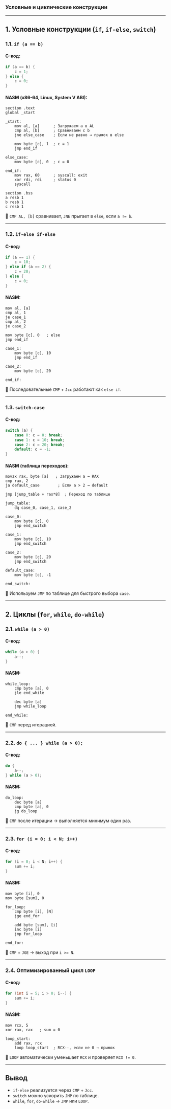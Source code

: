 ### **Условные и циклические конструкции**  

---  

## **1. Условные конструкции (`if`, `if-else`, `switch`)**  

### **1.1. `if (a == b)`**  

#### **C-код:**  
```c
if (a == b) {
    c = 1;
} else {
    c = 0;
}
```

#### **NASM (x86-64, Linux, System V ABI):**  
```assembly
section .text
global _start

_start:
    mov al, [a]      ; Загружаем a в AL
    cmp al, [b]      ; Сравниваем с b
    jne else_case    ; Если не равно → прыжок в else

    mov byte [c], 1  ; c = 1
    jmp end_if

else_case:
    mov byte [c], 0  ; c = 0

end_if:
    mov rax, 60      ; syscall: exit
    xor rdi, rdi     ; status 0
    syscall

section .bss
a resb 1
b resb 1
c resb 1
```
📌 `CMP AL, [b]` сравнивает, `JNE` прыгает в `else`, если `a != b`.

---

### **1.2. `if-else if-else`**  

#### **C-код:**  
```c
if (a == 1) {
    c = 10;
} else if (a == 2) {
    c = 20;
} else {
    c = 0;
}
```

#### **NASM:**  
```assembly
mov al, [a]
cmp al, 1
je case_1
cmp al, 2
je case_2

mov byte [c], 0   ; else
jmp end_if

case_1:
    mov byte [c], 10
    jmp end_if

case_2:
    mov byte [c], 20

end_if:
```
📌 Последовательные `CMP` + `Jcc` работают как `else if`.

---

### **1.3. `switch-case`**  

#### **C-код:**  
```c
switch (a) {
    case 0: c = 0; break;
    case 1: c = 10; break;
    case 2: c = 20; break;
    default: c = -1;
}
```

#### **NASM (таблица переходов):**  
```assembly
movzx rax, byte [a]   ; Загружаем a → RAX
cmp rax, 2
ja default_case        ; Если a > 2 → default

jmp [jump_table + rax*8]  ; Переход по таблице

jump_table:
    dq case_0, case_1, case_2

case_0:
    mov byte [c], 0
    jmp end_switch

case_1:
    mov byte [c], 10
    jmp end_switch

case_2:
    mov byte [c], 20
    jmp end_switch

default_case:
    mov byte [c], -1

end_switch:
```
📌 Используем `JMP` по таблице для быстрого выбора `case`.

---

## **2. Циклы (`for`, `while`, `do-while`)**  

### **2.1. `while (a > 0)`**  

#### **C-код:**  
```c
while (a > 0) {
    a--;
}
```

#### **NASM:**  
```assembly
while_loop:
    cmp byte [a], 0
    jle end_while

    dec byte [a]
    jmp while_loop

end_while:
```
📌 `CMP` перед итерацией.

---

### **2.2. `do { ... } while (a > 0);`**  

#### **C-код:**  
```c
do {
    a--;
} while (a > 0);
```

#### **NASM:**  
```assembly
do_loop:
    dec byte [a]
    cmp byte [a], 0
    jg do_loop
```
📌 `CMP` после итерации → выполняется минимум один раз.

---

### **2.3. `for (i = 0; i < N; i++)`**  

#### **C-код:**  
```c
for (i = 0; i < N; i++) {
    sum += i;
}
```

#### **NASM:**  
```assembly
mov byte [i], 0
mov byte [sum], 0

for_loop:
    cmp byte [i], [N]
    jge end_for

    add byte [sum], [i]
    inc byte [i]
    jmp for_loop

end_for:
```
📌 `CMP` + `JGE` → выход при `i >= N`.

---

### **2.4. Оптимизированный цикл `LOOP`**  

#### **C-код:**  
```c
for (int i = 5; i > 0; i--) {
    sum += i;
}
```

#### **NASM:**  
```assembly
mov rcx, 5
xor rax, rax   ; sum = 0

loop_start:
    add rax, rcx
    loop loop_start  ; RCX--, если не 0 → прыжок
```
📌 `LOOP` автоматически уменьшает `RCX` и проверяет `RCX != 0`.

---

## **Вывод**  
- `if-else` реализуется через `CMP` + `Jcc`.  
- `switch` можно ускорить `JMP` по таблице.  
- `while`, `for`, `do-while` → `JMP` или `LOOP`.
